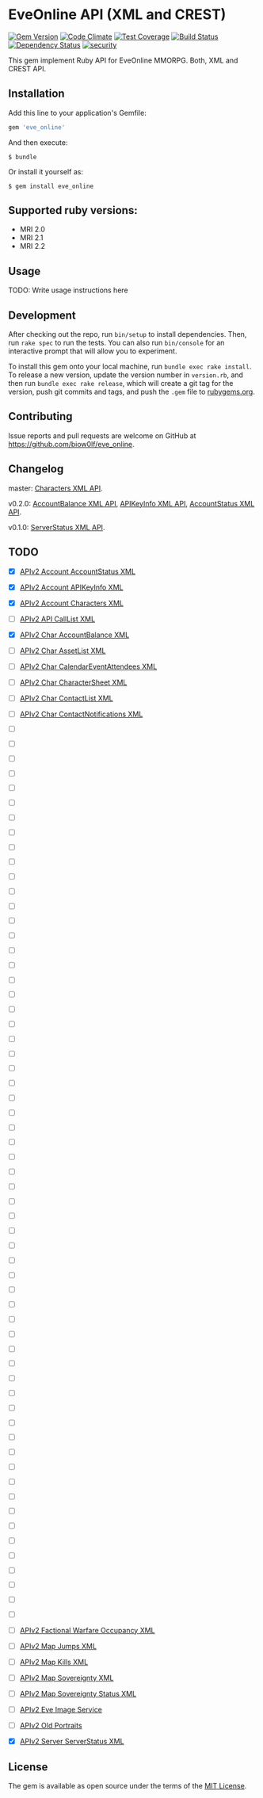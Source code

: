 # EveOnline API (XML and CREST)

[![Gem Version](https://badge.fury.io/rb/eve_online.svg)](https://badge.fury.io/rb/eve_online)
[![Code Climate](https://codeclimate.com/github/biow0lf/eve_online/badges/gpa.svg)](https://codeclimate.com/github/biow0lf/eve_online)
[![Test Coverage](https://codeclimate.com/github/biow0lf/eve_online/badges/coverage.svg)](https://codeclimate.com/github/biow0lf/eve_online/coverage)
[![Build Status](https://travis-ci.org/biow0lf/eve_online.svg?branch=master)](https://travis-ci.org/biow0lf/eve_online)
[![Dependency Status](https://gemnasium.com/biow0lf/eve_online.svg)](https://gemnasium.com/biow0lf/eve_online)
[![security](https://hakiri.io/github/biow0lf/eve_online/master.svg)](https://hakiri.io/github/biow0lf/eve_online/master)

This gem implement Ruby API for EveOnline MMORPG. Both, XML and CREST API.

## Installation

Add this line to your application's Gemfile:

```ruby
gem 'eve_online'
```

And then execute:

    $ bundle

Or install it yourself as:

    $ gem install eve_online

## Supported ruby versions:

 * MRI 2.0
 * MRI 2.1
 * MRI 2.2

## Usage

TODO: Write usage instructions here

## Development

After checking out the repo, run `bin/setup` to install dependencies. Then, run `rake spec` to run the tests. You can also run `bin/console` for an interactive prompt that will allow you to experiment.

To install this gem onto your local machine, run `bundle exec rake install`. To release a new version, update the version number in `version.rb`, and then run `bundle exec rake release`, which will create a git tag for the version, push git commits and tags, and push the `.gem` file to [rubygems.org](https://rubygems.org).

## Contributing

Issue reports and pull requests are welcome on GitHub at https://github.com/biow0lf/eve_online.

## Changelog

master: [Characters XML API](http://wiki.eve-id.net/APIv2_Account_Characters_XML).

v0.2.0: [AccountBalance XML API](http://wiki.eve-id.net/APIv2_Char_AccountBalance_XML), [APIKeyInfo XML API](http://wiki.eve-id.net/APIv2_Account_APIKeyInfo_XML), [AccountStatus XML API](http://wiki.eve-id.net/APIv2_Account_AccountStatus_XML).

v0.1.0: [ServerStatus XML API](http://wiki.eve-id.net/APIv2_Server_ServerStatus_XML).

## TODO

- [x] [APIv2 Account AccountStatus XML](http://wiki.eve-id.net/APIv2_Account_AccountStatus_XML)
- [x] [APIv2 Account APIKeyInfo XML](http://wiki.eve-id.net/APIv2_Account_APIKeyInfo_XML)
- [x] [APIv2 Account Characters XML](http://wiki.eve-id.net/APIv2_Account_Characters_XML)

- [ ] [APIv2 API CallList XML](http://wiki.eve-id.net/APIv2_API_CallList_XML)

- [x] [APIv2 Char AccountBalance XML](http://wiki.eve-id.net/APIv2_Char_AccountBalance_XML)
- [ ] [APIv2 Char AssetList XML](http://wiki.eve-id.net/APIv2_Char_AssetList_XML)
- [ ] [APIv2 Char CalendarEventAttendees XML](http://wiki.eve-id.net/APIv2_Char_CalendarEventAttendees_XML)
- [ ] [APIv2 Char CharacterSheet XML](http://wiki.eve-id.net/APIv2_Char_CharacterSheet_XML)
- [ ] [APIv2 Char ContactList XML](http://wiki.eve-id.net/APIv2_Char_ContactList_XML)
- [ ] [APIv2 Char ContactNotifications XML](http://wiki.eve-id.net/APIv2_Char_ContactNotifications_XML)
- [ ] [](http://wiki.eve-id.net/APIv2_Char_Contracts_XML)
- [ ] [](http://wiki.eve-id.net/APIv2_Char_ContractItems_XML)
- [ ] [](http://wiki.eve-id.net/APIv2_Char_ContractBids_XML)
- [ ] [](http://wiki.eve-id.net/APIv2_Char_Factional_Warfare_Stats_XML)
- [ ] [](http://wiki.eve-id.net/APIv2_Char_IndustryJobs_XML)
- [ ] [](http://wiki.eve-id.net/APIv2_Char_KillLog_XML)
- [ ] [](http://wiki.eve-id.net/APIv2_Char_Locations_XML)
- [ ] [](http://wiki.eve-id.net/APIv2_Char_MailBodies_XML)
- [ ] [](http://wiki.eve-id.net/APIv2_Char_mailinglists_XML)
- [ ] [](http://wiki.eve-id.net/APIv2_Char_MailMessages_XML)
- [ ] [](http://wiki.eve-id.net/APIv2_Char_MarketOrders_XML)
- [ ] [](http://wiki.eve-id.net/APIv2_Char_Medals_XML)
- [ ] [](http://wiki.eve-id.net/APIv2_Char_Notifications_XML)
- [ ] [](http://wiki.eve-id.net/APIv2_Char_NotificationTexts_XML)
- [ ] [](http://wiki.eve-id.net/APIv2_Char_Research_XML)
- [ ] [](http://wiki.eve-id.net/APIv2_Char_SkillInTraining_XML)
- [ ] [](http://wiki.eve-id.net/APIv2_Char_SkillQueue_XML)
- [ ] [](http://wiki.eve-id.net/APIv2_Char_Standings_XML)
- [ ] [](http://wiki.eve-id.net/APIv2Char_UpcomingCalendarEvents_XML)
- [ ] [](http://wiki.eve-id.net/APIv2_Char_JournalEntries_XML)
- [ ] [](http://wiki.eve-id.net/APIv2_Char_MarketTransactions_XML)

- [ ] [](http://wiki.eve-id.net/APIv2_Corp_AccountBalance_XML)
- [ ] [](http://wiki.eve-id.net/APIv2_Corp_AssetList_XML)
- [ ] [](http://wiki.eve-id.net/APIv2_Corp_ContactList_XML)
- [ ] [](http://wiki.eve-id.net/APIv2_Corp_ContainerLog_XML)
- [ ] [](http://wiki.eve-id.net/APIv3_Corp_Contracts_XML)
- [ ] [](http://wiki.eve-id.net/APIv2_Corp_ContractItems_XML)
- [ ] [](http://wiki.eve-id.net/APIv2_Char_ContractBids_XML)
- [ ] [](http://wiki.eve-id.net/APIv2_Corp_CorporationSheet_XML)
- [ ] [](http://wiki.eve-id.net/APIv2_Corp_Factional_Warfare_Stats_XML)
- [ ] [](http://wiki.eve-id.net/APIv2_Corp_IndustryJobs_XML)
- [ ] [](http://wiki.eve-id.net/APIv2_Corp_KillLog_XML)
- [ ] [](http://wiki.eve-id.net/APIv2_Corp_Locations_XML)
- [ ] [](http://wiki.eve-id.net/APIv2_Corp_MarketOrders_XML)
- [ ] [](http://wiki.eve-id.net/APIv2_Corp_Medals_XML)
- [ ] [](http://wiki.eve-id.net/APIv2_Corp_MemberMedals_XML)
- [ ] [](http://wiki.eve-id.net/APIv2_Corp_MemberSecurity_XML)
- [ ] [](http://wiki.eve-id.net/APIv2_Corp_MemberSecurityLog_XML)
- [ ] [](http://wiki.eve-id.net/APIv2_Corp_MemberTracking_XML)
- [ ] [](http://wiki.eve-id.net/APIv2_Corp_OutpostList_XML)
- [ ] [](http://wiki.eve-id.net/APIv2_Corp_OutpostServiceDetail_XML)
- [ ] [](http://wiki.eve-id.net/APIv2_Corp_Shareholders_XML)
- [ ] [](http://wiki.eve-id.net/APIv2_Corp_Standings_XML)
- [ ] [](http://wiki.eve-id.net/APIv2_Corp_StarbaseDetail_XML)
- [ ] [](http://wiki.eve-id.net/APIv2_Corp_StarbaseList_XML)
- [ ] [](http://wiki.eve-id.net/APIv2_Corp_CorporationTitles_XML)
- [ ] [](http://wiki.eve-id.net/APIv2_Corp_JournalEntries_XML)
- [ ] [](http://wiki.eve-id.net/APIv2_Corp_MarketTransactions_XML)

- [ ] [](http://wiki.eve-id.net/APIv2_Eve_AllianceList_XML)
- [ ] [](http://wiki.eve-id.net/APIv2_Certificate_Tree_XML)
- [ ] [](http://wiki.eve-id.net/APIv2_Page_Index?title=APIv2_Eve_CharacterAffiliation_XML&action=edit&redlink=1)
- [ ] [](http://wiki.eve-id.net/APIv2_Eve_CharacterID_XML)
- [ ] [](http://wiki.eve-id.net/APIv2_Eve_CharacterInfo_XML)
- [ ] [](http://wiki.eve-id.net/APIv2_Eve_CharacterName_XML)
- [ ] [](http://wiki.eve-id.net/APIv2_Eve_ConquerableStationList_XML)
- [ ] [](http://wiki.eve-id.net/APIv2_Eve_ErrorList_XML)
- [ ] [](http://wiki.eve-id.net/APIv2_Factional_Warfare_Stats_XML)
- [ ] [](http://wiki.eve-id.net/APIv2_Factional_Warfare_Top100_Stats_XML)
- [ ] [](http://wiki.eve-id.net/APIv2_Eve_RefTypes_XML)
- [ ] [](http://wiki.eve-id.net/APIv2_Eve_SkillTree_XML)
- [ ] [](http://wiki.eve-id.net/APIv2_Eve_TypeName_XML)

- [ ] [APIv2 Factional Warfare Occupancy XML](http://wiki.eve-id.net/APIv2_Factional_Warfare_Occupancy_XML)
- [ ] [APIv2 Map Jumps XML](http://wiki.eve-id.net/APIv2_Map_Jumps_XML)
- [ ] [APIv2 Map Kills XML](http://wiki.eve-id.net/APIv2_Map_Kills_XML)
- [ ] [APIv2 Map Sovereignty XML](http://wiki.eve-id.net/APIv2_Map_Sovereignty_XML)
- [ ] [APIv2 Map Sovereignty Status XML](http://wiki.eve-id.net/APIv2_Map_Sovereignty_Status_XML)

- [ ] [APIv2 Eve Image Service](http://wiki.eve-id.net/APIv2_Eve_Image_Service)
- [ ] [APIv2 Old Portraits](http://wiki.eve-id.net/APIv2_Old_Portraits)

- [x] [APIv2 Server ServerStatus XML](http://wiki.eve-id.net/APIv2_Server_ServerStatus_XML)


## License

The gem is available as open source under the terms of the [MIT License](http://opensource.org/licenses/MIT).


